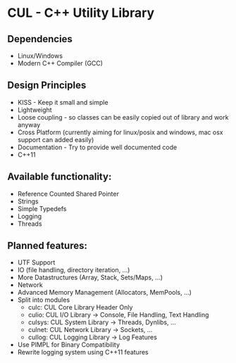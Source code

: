 CUL - C++ Utility Library 
==========================

Dependencies
--------------------------
* Linux/Windows
* Modern C++ Compiler (GCC)


Design Principles
--------------------------
* KISS - Keep it small and simple
* Lightweight
* Loose coupling - so classes can be easily copied out of library and work anyway
* Cross Platform (currently aiming for linux/posix and windows, mac osx support can added easily)
* Documentation - Try to provide well documented code
* C++11


Available functionality:
-----------------------------------

* Reference Counted Shared Pointer
* Strings
* Simple Typedefs
* Logging
* Threads

Planned features:
------------------------------------
* UTF Support
* IO (file handling, directory iteration, ...)
* More Datastructures (Array, Stack, Sets/Maps, ...)
* Network
* Advanced Memory Management (Allocators, MemPools, ...)
* Split into modules
  - culc: CUL Core Library Header Only
  - culio: CUL I/O Library -> Console, File Handling, Text Handling
  - culsys: CUL System Library -> Threads, Dynlibs, ...
  - culnet: CUL Network Library -> Sockets, ...
  - cullog: CUL Logging Library -> Log Features
* Use PIMPL for Binary Compatibility
* Rewrite logging system using C++11 features
 
